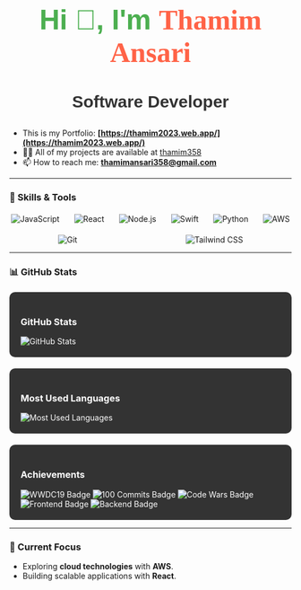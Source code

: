 <h1 align="center" style="font-size: 50px; color: #4CAF50; font-family: 'Arial', sans-serif;">Hi 👋, I'm <span style="font-family: 'Brush Script MT', cursive; color: #FF6347;">Thamim Ansari</span></h1>
<h3 align="center" style="font-size: 30px; font-family: 'Arial', sans-serif; color: #333;">Software Developer</h3>

- This is my Portfolio: **[https://thamim2023.web.app/](https://thamim2023.web.app/)**
- 👨‍💻 All of my projects are available at [thamim358](https://github.com/thamim358)
- 📫 How to reach me: **thamimansari358@gmail.com**

---

### 🚀 Skills & Tools
<div style="display: flex; justify-content: space-around; flex-wrap: wrap; gap: 20px; margin-top: 20px;">

  <img src="https://img.shields.io/badge/JavaScript-ES6+-F7DF1E?style=flat&logo=javascript&logoColor=black" alt="JavaScript" />
  <img src="https://img.shields.io/badge/React-ReactJS-61DAFB?style=flat&logo=react&logoColor=black" alt="React" />
  <img src="https://img.shields.io/badge/Node.js-16.x-8CC84B?style=flat&logo=node.js&logoColor=white" alt="Node.js" />
  <img src="https://img.shields.io/badge/Swift-5.x-F05138?style=flat&logo=swift&logoColor=white" alt="Swift" />
  <img src="https://img.shields.io/badge/Python-3.x-3776AB?style=flat&logo=python&logoColor=white" alt="Python" />
  <img src="https://img.shields.io/badge/AWS-Cloud-232F3E?style=flat&logo=amazonaws&logoColor=white" alt="AWS" />
  <img src="https://img.shields.io/badge/Git-2.x-F05032?style=flat&logo=git&logoColor=white" alt="Git" />
  <img src="https://img.shields.io/badge/Tailwind_CSS-2.x-38B2AC?style=flat&logo=tailwindcss&logoColor=white" alt="Tailwind CSS" />
  
</div>

---

### 📊 GitHub Stats
<div style="display: flex; justify-content: space-around; flex-wrap: wrap; gap: 20px; margin-top: 20px;">
  <div style="flex: 1; min-width: 300px; background-color: #333; color: white; padding: 20px; border-radius: 10px;">
    <h3>GitHub Stats</h3>
    <img src="https://github-readme-stats.vercel.app/api?username=thamim358&show_icons=true&count_private=true&hide=prs&theme=dark" alt="GitHub Stats" />
  </div>

  <div style="flex: 1; min-width: 300px; background-color: #333; color: white; padding: 20px; border-radius: 10px;">
    <h3>Most Used Languages</h3>
    <img src="https://github-readme-stats.vercel.app/api/top-langs/?username=thamim358&layout=compact&theme=dark" alt="Most Used Languages" />
  </div>

 <div style="flex: 1; min-width: 300px; background-color: #333; color: white; padding: 20px; border-radius: 10px;">
    <h3>Achievements</h3>
    <img src="https://img.shields.io/badge/WWDC19-Attendee-blue" alt="WWDC19 Badge" />
    <img src="https://img.shields.io/badge/100%20Commits-Completed-brightgreen" alt="100 Commits Badge" />
    <img src="https://img.shields.io/badge/Code%20Wars-5%2B%20Kyu-yellowgreen" alt="Code Wars Badge" />
    <img src="https://img.shields.io/badge/Frontend%20Development-ReactJS%20and%20TailwindCSS-61DAFB?style=flat&logo=react&logoColor=white" alt="Frontend Badge" />
    <img src="https://img.shields.io/badge/Backend%20Development-Node.js%20and%20Express-8CC84B?style=flat&logo=node.js&logoColor=white" alt="Backend Badge" />
  </div>
</div>

---

### 🌱 Current Focus
- Exploring **cloud technologies** with **AWS**.
- Building scalable applications with **React**.
